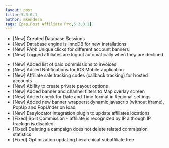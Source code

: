 ```yaml
---
layout: post
title: 5.3.0.1
author: mkendera
tags: [pap,Post Affiliate Pro,5.3.0.1]
---
```


- [New] Created Database Sessions
- [New] Database engine is InnoDB for new installations
- [New] PAN: Unique clicks for different account banners 
- [New] Logged affiliates are logout automatically when they are declined

<!--more-->

- [New] Added list of paid commissions to invoices
- [New] Added Notifications for IOS Mobile application
- [New] Affiliate sale tracking codes (callback tracking) for hosted accounts
- [New] Ability to create private payout options
- [New] Added banner and channel filters to Map overlay screen
- [New] Added check for Date and Time format in Regional settings
- [New] Added new banner wrappers: dynamic javascrip (without iframe), PopUp and PopUnder on load
- [New] Easylocator integration plugin to update affiliates locations
- [Fixed] Split Commission - affiliate is recognized by IP although IP trackign is disabled
- [Fixed] Deleting a campaign does not delete related commission statistics
- [Fixed] Optimization updating hierarchical subaffiliate tree
